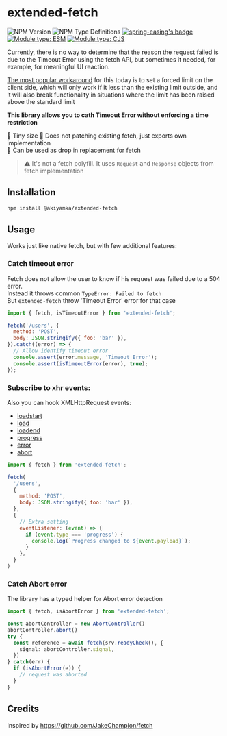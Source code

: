 # extended-fetch
![NPM Version](https://img.shields.io/npm/v/%40akiyamka%2Fextended-fetch)
![NPM Type Definitions](https://img.shields.io/npm/types/%40akiyamka%2Fextended-fetch)
[![spring-easing's badge](https://deno.bundlejs.com/badge?q=@akiyamka/extended-fetch@0.0.5&treeshake=[*]&config={%22esbuild%22:{%22format%22:%22esm%22}})](https://bundlejs.com/?q=@akiyamka/extended-fetch) [![Module type: ESM](https://img.shields.io/badge/module%20type-esm-brightgreen)](https://github.com/voxpelli/badges-cjs-esm) [![Module type: CJS](https://img.shields.io/badge/module%20type-cjs-brightgreen)](https://github.com/voxpelli/badges-cjs-esm)  

Currently, there is no way to determine that the reason the request failed is due to the Timeout Error using the fetch API, but sometimes it needed, for example, for meaningful UI reaction.

[The most popular workaround](https://stackoverflow.com/questions/46946380/fetch-api-request-timeout) for this today is to set a forced limit on the client side, which will only work if it less than the existing limit outside, and it will also break functionality in situations where the limit has been raised above the standard limit

**This library allows you to cath Timeout Error without enforcing a time restriction**

🤏 Tiny size
🧩 Does not patching existing fetch, just exports own implementation  
🔀 Can be used as drop in replacement for fetch  
> ⚠️ It's not a fetch polyfill. It uses `Request` and `Response` objects from fetch implementation

## Installation
```sh
npm install @akiyamka/extended-fetch
```

## Usage

Works just like native fetch, but with few additional features:

### Catch timeout error

Fetch does not allow the user to know if his request was failed due to a 504 error.  
Instead it throws common `TypeError: Failed to fetch`  
But `extended-fetch` throw 'Timeout Error' error for that case

```js
import { fetch, isTimeoutError } from 'extended-fetch';

fetch('/users', {
  method: 'POST',
  body: JSON.stringify({ foo: 'bar' }),
}).catch((error) => {
  // Allow identify timeout error
  console.assert(error.message, 'Timeout Error');
  console.assert(isTimeoutError(error), true);
});
```

### Subscribe to xhr events:

Also you can hook XMLHttpRequest events:

- [loadstart](https://developer.mozilla.org/en-US/docs/Web/API/XMLHttpRequest/loadstart_event)
- [load](https://developer.mozilla.org/en-US/docs/Web/API/XMLHttpRequest/load_event)
- [loadend](https://developer.mozilla.org/en-US/docs/Web/API/XMLHttpRequest/loadend_event)
- [progress](https://developer.mozilla.org/en-US/docs/Web/API/XMLHttpRequest/progress_event)
- [error](https://developer.mozilla.org/en-US/docs/Web/API/XMLHttpRequest/error_event)
- [abort](https://developer.mozilla.org/en-US/docs/Web/API/XMLHttpRequest/abort_event)

```js
import { fetch } from 'extended-fetch';

fetch(
  '/users',
  {
    method: 'POST',
    body: JSON.stringify({ foo: 'bar' }),
  },
  {
    // Extra setting
    eventListener: (event) => {
      if (event.type === 'progress') {
        console.log(`Progress changed to ${event.payload}`);
      }
    },
  }
)
```
### Catch Abort error
The library has a typed helper for Abort error detection 
```ts
import { fetch, isAbortError } from 'extended-fetch';

const abortController = new AbortController()
abortController.abort()
try {
  const reference = await fetch(srv.readyCheck(), {
    signal: abortController.signal,
  })
} catch(err) {
  if (isAbortError(e)) {
    // request was aborted
  }
}
```

## Credits

Inspired by https://github.com/JakeChampion/fetch
